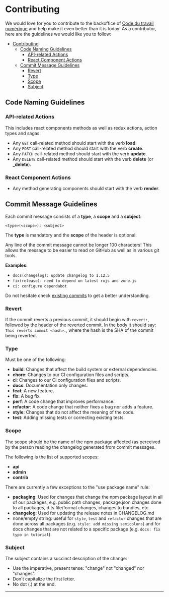 # Contributing

We would love for you to contribute to the backoffice of [Code du travail
numérique][link-cdtn] and help make it even better than it is today! As a
contributor, here are the guidelines we would like you to follow:

- [Contributing](#contributing)
  - [Code Naming Guidelines](#code-naming-guidelines)
    - [API-related Actions](#api-related-actions)
    - [React Component Actions](#react-component-actions)
  - [Commit Message Guidelines](#commit-message-guidelines)
    - [Revert](#revert)
    - [Type](#type)
    - [Scope](#scope)
    - [Subject](#subject)

## Code Naming Guidelines

### API-related Actions

This includes react components methods as well as redux actions, action types
and sagas:

- Any `GET` call-related method should start with the verb **load**.
- Any `POST` call-related method should start with the verb **create**.
- Any `PATCH` call-related method should start with the verb **update**.
- Any `DELETE` call-related method should start with the verb **delete** (or
  **\_delete**).

### React Component Actions

- Any method generating components should start with the verb **render**.

## Commit Message Guidelines

Each commit message consists of a **type**, a **scope** and a **subject**:

```
<type>(<scope>): <subject>
```

The **type** is mandatory and the **scope** of the header is optional.

Any line of the commit message cannot be longer 100 characters! This allows the
message to be easier to read on GitHub as well as in various git tools.

**Examples:**

- `docs(changelog): update changelog to 1.12.5`
- `fix(release): need to depend on latest rxjs and zone.js`
- `ci: configure dependabot`

Do not hesitate check [existing commits][link-cdtb-commits] to get a better
understanding.

### Revert

If the commit reverts a previous commit, it should begin with `revert:`,
followed by the header of the reverted commit. In the body it should say:
`This reverts commit <hash>.`, where the hash is the SHA of the commit being
reverted.

### Type

Must be one of the following:

- **build**: Changes that affect the build system or external dependencies.
- **chore**: Changes to our CI configuration files and scripts.
- **ci**: Changes to our CI configuration files and scripts.
- **docs**: Documentation only changes.
- **feat**: A new feature.
- **fix**: A bug fix.
- **perf**: A code change that improves performance.
- **refactor**: A code change that neither fixes a bug nor adds a feature.
- **style**: Changes that do not affect the meaning of the code.
- **test**: Adding missing tests or correcting existing tests.

### Scope

The scope should be the name of the npm package affected (as perceived by the
person reading the changelog generated from commit messages.

The following is the list of supported scopes:

- **api**
- **admin**
- **contrib**

There are currently a few exceptions to the "use package name" rule:

- **packaging**: Used for changes that change the npm package layout in all of
  our packages, e.g. public path changes, package.json changes done to all
  packages, d.ts file/format changes, changes to bundles, etc.
- **changelog**: Used for updating the release notes in CHANGELOG.md
- none/empty string: useful for `style`, `test` and `refactor` changes that are
  done across all packages (e.g. `style: add missing semicolons`) and for docs
  changes that are not related to a specific package (e.g.
  `docs: fix typo in tutorial`).

### Subject

The subject contains a succinct description of the change:

- Use the imperative, present tense: "change" not "changed" nor "changes".
- Don't capitalize the first letter.
- No dot (.) at the end.

---

[link-cdtb-commits]:
  https://github.com/SocialGouv/code-du-travail-backoffice/commits/master
[link-cdtn]: https://codedutravail.num.social.gouv.fr
